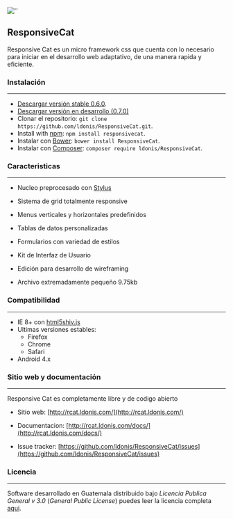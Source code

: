 ![''](http://rcat.ldonis.com/www/rcat.ldonis.com/Template/img/rcat.png "Responsive cat")

## ResponsiveCat
Responsive Cat es un micro framework css que cuenta con lo necesario para iniciar en el desarrollo web adaptativo, de una manera rapida y eficiente.

### Instalación
----------------
* [Descargar versión stable 0.6.0](https://github.com/ldonis/ResponsiveCat/archive/0.6.0.zip).
* [Descargar versión en desarrollo (0.7.0)](https://github.com/ldonis/ResponsiveCat/archive/master.zip)
* Clonar el repositorio: `git clone https://github.com/ldonis/ResponsiveCat.git`.
* Install with [npm](https://www.npmjs.com): `npm install responsivecat`.
* Instalar con [Bower](http://bower.io): `bower install ResponsiveCat`.
* Instalar con [Composer](https://getcomposer.org): `composer require ldonis/ResponsiveCat`.

### Caracteristicas
---------------

* Nucleo preprocesado con [Stylus](https://learnboost.github.io/stylus/)

* Sistema de grid totalmente responsive

* Menus verticales y horizontales predefinidos

* Tablas de datos personalizadas

* Formularios con variedad de estilos

* Kit de Interfaz de Usuario

* Edición para desarrollo de wireframing

* Archivo extremadamente pequeño 9.75kb

### Compatibilidad
----------------------

* IE 8+ con [html5shiv.js](https://github.com/aFarkas/html5shiv)
* Ultimas versiones estables:
    + Firefox
    + Chrome
    + Safari
* Android 4.x

### Sitio web y documentación
----------------

Responsive Cat es completamente libre y de codigo abierto

* Sitio web: [http://rcat.ldonis.com/](http://rcat.ldonis.com/)

* Documentacion: [http://rcat.ldonis.com/docs/](http://rcat.ldonis.com/docs/)

* Issue tracker: [https://github.com/ldonis/ResponsiveCat/issues](https://github.com/ldonis/ResponsiveCat/issues)

### Licencia
----------------

Software desarrollado en Guatemala distribuido bajo *Licencia Publica General v 3.0* (*General Public License*)  puedes leer la licencia completa [aqui](https://github.com/ldonis/ResponsiveCat/blob/master/LICENSE).
